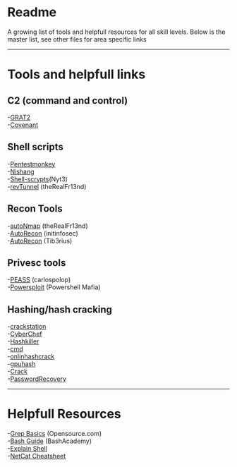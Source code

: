  # Readme

A growing list of tools and helpfull resources for all skill levels.  Below is the master list, see other files for area specific links
***
# Tools and helpfull links


## C2 (command and control)

-[GRAT2](https://github.com/r3nhat/GRAT2)  
-[Covenant](https://github.com/cobbr/Covenant)  

## Shell scripts

-[Pentestmonkey](http://pentestmonkey.net/cheat-sheet/shells/reverse-shell-cheat-sheet)  
-[Nishang](https://github.com/samratashok/nishang)  
-[Shell-scrypts](https://github.com/Nyt3/shell-scripts)(Nyt3)  
-[revTunnel](https://github.com/theRealFr13nd/revTunnel) (theRealFr13nd)  

## Recon Tools

-[autoNmap](https://github.com/theRealFr13nd/autoNmap) (theRealFr13nd)  
-[AutoRecon](https://github.com/initinfosec/AutoRecon) (initinfosec)  
-[AutoRecon](https://github.com/Tib3rius/AutoRecon) (Tib3rius)  

## Privesc tools
-[PEASS](https://github.com/carlospolop/privilege-escalation-awesome-scripts-suite) (carlospolop)  
-[Powersploit](https://github.com/PowerShellMafia/PowerSploit) (Powershell Mafia)  


## Hashing/hash cracking
-[crackstation](https://crackstation.net)  
-[CyberChef](https://gchq.github.io/CyberChef/)  
-[Hashkiller](https://hashkiller.io)  
-[cmd](https://www.cmd5.org/)  
-[onlinhashcrack](https://www.onlinehashcrack.com/)    
-[gpuhash](https://gpuhash.me/)  
-[Crack](https://crack.sh/)  
-[PasswordRecovery](https://passwordrecovery.io/)  

***

# Helpfull Resources

-[Grep Basics](https://www.opensourceforu.com/2012/06/beginners-guide-gnu-grep-basics/) (Opensource.com)  
-[Bash Guide](https://guide.bash.academy/) (BashAcademy)  
-[Explain Shell](https://www.explainshell.com/)  
-[NetCat Cheatsheet](https://www.sans.org/security-resources/sec560/netcat_cheat_sheet_v1.pdf)



